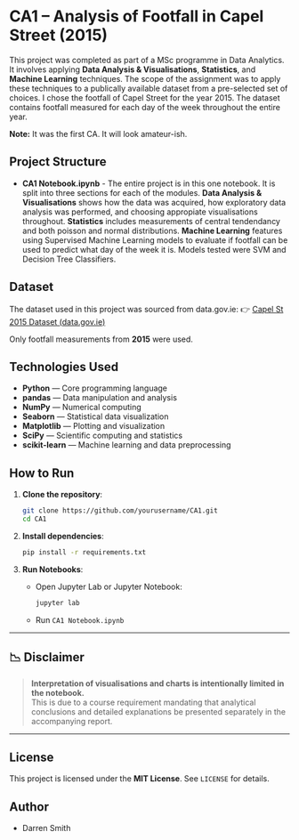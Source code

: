 # CA1 – Analysis of Footfall in Capel Street (2015)

This project was completed as part of a MSc programme in Data Analytics. It involves applying **Data Analysis & Visualisations**, **Statistics**,  and **Machine Learning** techniques. The scope of the assignment was to apply these techniques to a publically available dataset from a pre-selected set of choices. I chose the footfall of Capel Street for the year 2015. The dataset contains footfall measured for each day of the week throughout the entire year. 

**Note:** It was the first CA. It will look amateur-ish.

## Project Structure

- **CA1 Notebook.ipynb** - The entire project is in this one notebook. It is split into three sections for each of the modules. **Data Analysis & Visualisations** shows how the data was acquired, how exploratory data analysis was performed, and choosing appropiate visualisations throughout. **Statistics** includes measurements of central tendendancy and both poisson and normal distributions. **Machine Learning** features using Supervised Machine Learning models to evaluate if footfall can be used to predict what day of the week it is. Models tested were SVM and Decision Tree Classifiers. 

## Dataset

The dataset used in this project was sourced from data.gov.ie:
👉 [Capel St 2015 Dataset (data.gov.ie)](https://data.gov.ie/dataset/pedestrian_footfall/resource/3df44fb9-900a-46cb-b6c1-35889c8d2d60)

Only footfall measurements from **2015** were used.

## Technologies Used

- **Python** — Core programming language
- **pandas** — Data manipulation and analysis
- **NumPy** — Numerical computing
- **Seaborn** — Statistical data visualization
- **Matplotlib** — Plotting and visualization
- **SciPy** — Scientific computing and statistics
- **scikit-learn** — Machine learning and data preprocessing

## How to Run

1. **Clone the repository**:
    ```bash
    git clone https://github.com/yourusername/CA1.git
    cd CA1
    ```

2. **Install dependencies**:
    ```bash
    pip install -r requirements.txt
    ```

3. **Run Notebooks**:
    - Open Jupyter Lab or Jupyter Notebook:
      ```bash
      jupyter lab
      ```
    - Run `CA1 Notebook.ipynb`


---

## 📉 Disclaimer

> **Interpretation of visualisations and charts is intentionally limited in the notebook.**  
> This is due to a course requirement mandating that analytical conclusions and detailed explanations be presented separately in the accompanying report.

---

## License

This project is licensed under the **MIT License**. See `LICENSE` for details.

## Author

- Darren Smith
